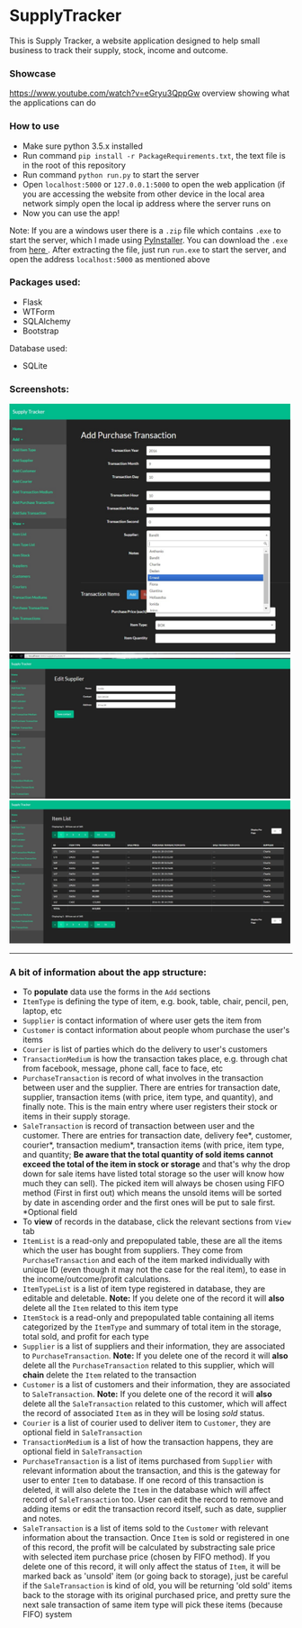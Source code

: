 # SupplyTracker
This is Supply Tracker, a website application designed to help small business to track their supply, stock, income and outcome.

### Showcase
https://www.youtube.com/watch?v=eGryu3QppGw overview showing what the applications can do

### How to use
* Make sure python 3.5.x installed
* Run command `pip install -r PackageRequirements.txt`, the text file is in the root of this repository
* Run command `python run.py` to start the server
* Open `localhost:5000` or `127.0.0.1:5000` to open the web application (if you are accessing the website from other device in the local area network simply open the local ip address where the server runs on
* Now you can use the app!

Note: If you are a windows user there is a `.zip` file which contains `.exe` to start the server, which I made using <a href="http://www.pyinstaller.org/">PyInstaller<a>. You can download the `.exe` from <a href="https://drive.google.com/file/d/0BwsV72mbL8gYYVNhMXNocFg1S0E/view?usp=sharing">here </a>. After extracting the file, just run `run.exe` to start the server, and open the address `localhost:5000` as mentioned above

### Packages used:
* Flask
* WTForm
* SQLAlchemy
* Bootstrap

Database used:
* SQLite

### Screenshots:

<img src="screenshots/AddPurchaseTransaction.jpg" alt="Adding purchase transaction" width=500px/>
<img src="screenshots/EditSupplier.jpg" alt="Editing supplier" width=500px/>
<img src="screenshots/ItemList.jpg" alt="List of items" width=500px/>

---

### A bit of information about the app structure:

* To <b>populate</b> data use the forms in the `Add` sections
* `ItemType` is defining the type of item, e.g. book, table, chair, pencil, pen, laptop, etc
* `Supplier` is contact information of where user gets the item from
* `Customer` is contact information about people whom purchase the user's items
* `Courier` is list of parties which do the delivery to user's customers
* `TransactionMedium` is how the transaction takes place, e.g. through chat from facebook, message, phone call, face to face, etc
* `PurchaseTransaction` is record of what involves in the transaction between user and the supplier. There are entries for transaction date, supplier, transaction items (with price, item type, and quantity), and finally note. This is the main entry where user registers their stock or items in their supply storage.
* `SaleTransaction` is record of transaction between user and the customer. There are entries for transaction date, delivery fee*, customer, courier*, transaction medium*, transaction items (with price, item type, and quantity; <b>Be aware that the total quantity of sold items cannot exceed the total of the item in stock or storage</b> and that's why the drop down for sale items have listed total storage so the user will know how much they can sell). The picked item will always be chosen using FIFO method (First in first out) which means the unsold items will be sorted by date in ascending order and the first ones will be put to sale first. *Optional field
* To <b>view</b> of records in the database, click the relevant sections from `View` tab
* `ItemList` is a read-only and prepopulated table, these are all the items which the user has bought from suppliers. They come from `PurchaseTransaction` and each of the item marked individually with unique ID (even though it may not the case for the real item), to ease in the income/outcome/profit calculations.
* `ItemTypeList` is a list of item type registered in database, they are editable and deletable. <b>Note:</b> If you delete one of the record it will <b>also</b> delete all the `Item` related to this item type
* `ItemStock` is a read-only and prepopulated table containing all items categorized by the `ItemType` and summary of total item in the storage, total sold, and profit for each type
* `Supplier` is a list of suppliers and their information, they are associated to `PurchaseTransaction`. <b>Note:</b> If you delete one of the record it will <b>also</b> delete all the `PurchaseTransaction` related to this supplier, which will <b>chain</b> delete the `Item` related to the transaction
* `Customer` is a list of customers and their information, they are associated to `SaleTransaction`. <b>Note:</b> If you delete one of the record it will <b>also</b> delete all the `SaleTransaction` related to this customer, which will affect the record of associated `Item` as in they will be losing <i>sold</i> status.
* `Courier` is a list of courier used to deliver item to `Customer`, they are optional field in `SaleTransaction`
* `TransactionMedium` is a list of how the transaction happens, they are optional field in `SaleTransaction`
* `PurchaseTransaction` is a list of items purchased from `Supplier` with relevant information about the transaction, and this is the gateway for user to enter `Item` to database. If one record of this transaction is deleted, it will also delete the `Item` in the database which will affect record of `SaleTransaction` too. User can edit the record to remove and adding items or edit the transaction record itself, such as date, supplier and notes.
* `SaleTransaction` is a list of items sold to the `Customer` with relevant information about the transaction. Once `Item` is sold or registered in one of this record, the profit will be calculated by substracting sale price with selected item purchase price (chosen by FIFO method). If you delete one of this record, it will only affect the status of `Item`, it will be marked back as 'unsold' item (or going back to storage), just be careful if the `SaleTransaction` is kind of old, you will be returning 'old sold' items back to the storage with its original purchased price, and pretty sure the next sale transaction of same item type will pick these items (because FIFO) system
